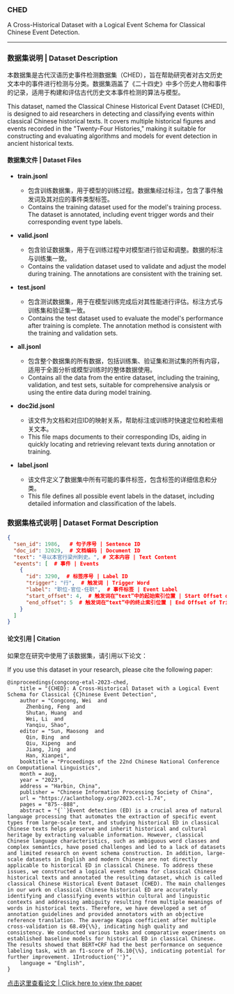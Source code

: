 ### CHED
 A Cross-Historical Dataset with a Logical Event Schema for Classical Chinese Event Detection.

---

### 数据集说明 | Dataset Description

本数据集是古代汉语历史事件检测数据集（CHED），旨在帮助研究者对古文历史文本中的事件进行检测与分类。数据集涵盖了《二十四史》中多个历史人物和事件的记录，适用于构建和评估古代历史文本事件检测的算法与模型。

This dataset, named the Classical Chinese Historical Event Dataset (CHED), is designed to aid researchers in detecting and classifying events within classical Chinese historical texts. It covers multiple historical figures and events recorded in the "Twenty-Four Histories," making it suitable for constructing and evaluating algorithms and models for event detection in ancient historical texts.

#### 数据集文件 | Dataset Files

- **train.jsonl**
  - 包含训练数据集，用于模型的训练过程。数据集经过标注，包含了事件触发词及其对应的事件类型标签。
  - Contains the training dataset used for the model's training process. The dataset is annotated, including event trigger words and their corresponding event type labels.

- **valid.jsonl**
  - 包含验证数据集，用于在训练过程中对模型进行验证和调整。数据的标注与训练集一致。
  - Contains the validation dataset used to validate and adjust the model during training. The annotations are consistent with the training set.

- **test.jsonl**
  - 包含测试数据集，用于在模型训练完成后对其性能进行评估。标注方式与训练集和验证集一致。
  - Contains the test dataset used to evaluate the model's performance after training is complete. The annotation method is consistent with the training and validation sets.

- **all.jsonl**
  - 包含整个数据集的所有数据，包括训练集、验证集和测试集的所有内容，适用于全面分析或模型训练时的整体数据使用。
  - Contains all the data from the entire dataset, including the training, validation, and test sets, suitable for comprehensive analysis or using the entire data during model training.

- **doc2id.jsonl**
  - 该文件为文档和对应ID的映射关系，帮助标注或训练时快速定位和检索相关文本。
  - This file maps documents to their corresponding IDs, aiding in quickly locating and retrieving relevant texts during annotation or training.

- **label.jsonl**
  - 该文件定义了数据集中所有可能的事件标签，包含标签的详细信息和分类。
  - This file defines all possible event labels in the dataset, including detailed information and classification of the labels.
 
 ### 数据集格式说明 | Dataset Format Description

```json
{
  "sen_id": 1986,   # 句子序号 | Sentence ID
  "doc_id": 32029,  # 文档编码 | Document ID
  "text": "寻以本官行梁州刺史。", # 文本内容 | Text Content
  "events": [  # 事件 | Events
    {
      "id": 3290,  # 标签序号 | Label ID
      "trigger": "行",  # 触发词 | Trigger Word
      "label": "职位-官位-任职",  # 事件标签 | Event Label
      "start_offset": 4,  # 触发词在“text”中的起始索引位置 | Start Offset of Trigger in Text
      "end_offset": 5  # 触发词在“text”中的终止索引位置 | End Offset of Trigger in Text
    }
  ]
}
```

#### 论文引用 | Citation

如果您在研究中使用了该数据集，请引用以下论文：

If you use this dataset in your research, please cite the following paper:

```
@inproceedings{congcong-etal-2023-ched,
    title = "{CHED}: A Cross-Historical Dataset with a Logical Event Schema for Classical {C}hinese Event Detection",
    author = "Congcong, Wei  and
      Zhenbing, Feng  and
      Shutan, Huang  and
      Wei, Li  and
      Yanqiu, Shao",
    editor = "Sun, Maosong  and
      Qin, Bing  and
      Qiu, Xipeng  and
      Jiang, Jing  and
      Han, Xianpei",
    booktitle = "Proceedings of the 22nd Chinese National Conference on Computational Linguistics",
    month = aug,
    year = "2023",
    address = "Harbin, China",
    publisher = "Chinese Information Processing Society of China",
    url = "https://aclanthology.org/2023.ccl-1.74",
    pages = "875--888",
    abstract = "{``}Event detection (ED) is a crucial area of natural language processing that automates the extraction of specific event types from large-scale text, and studying historical ED in classical Chinese texts helps preserve and inherit historical and cultural heritage by extracting valuable information. However, classical Chinese language characteristics, such as ambiguous word classes and complex semantics, have posed challenges and led to a lack of datasets and limited research on event schema construction. In addition, large-scale datasets in English and modern Chinese are not directly applicable to historical ED in classical Chinese. To address these issues, we constructed a logical event schema for classical Chinese historical texts and annotated the resulting dataset, which is called classical Chinese Historical Event Dataset (CHED). The main challenges in our work on classical Chinese historical ED are accurately identifying and classifying events within cultural and linguistic contexts and addressing ambiguity resulting from multiple meanings of words in historical texts. Therefore, we have developed a set of annotation guidelines and provided annotators with an objective reference translation. The average Kappa coefficient after multiple cross-validation is 68.49{\%}, indicating high quality and consistency. We conducted various tasks and comparative experiments on established baseline models for historical ED in classical Chinese. The results showed that BERT+CRF had the best performance on sequence labeling task, with an f1-score of 76.10{\%}, indicating potential for further improvement. 1Introduction{''}",
    language = "English",
}
```

[点击这里查看论文 | Click here to view the paper](https://aclanthology.org/2023.ccl-1.74/)
